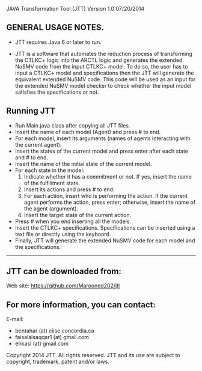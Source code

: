 JAVA Transformation Tool (JTT) Version 1.0 07/20/2014

GENERAL USAGE NOTES.
---------------------------------------

- JTT requires Java 6 or later to run.

- JTT is a software that automates the reduction process of transforming the CTLKC+ logic into the ARCTL logic and generates the extended NuSMV code from the input CTLKC+ model. To do so, the user has to input a CTLKC+ model and specifications then the JTT will generate the equivalent extended NuSMV code. This code will be used as an input for the extended NuSMV model checker to check whether the input model satisfies the specifications or not.

Running JTT
-------------------

 - Run Main.java class after copying all JTT files.
 - Insert the name of each model (Agent) and press # to end.
 - For each model, insert its arguments (names of agents interacting with the current agent).
 - Insert the states of the current model and press enter after each state and # to end.
 - Insert the name of the initial state of the current model.
 - For each state in the model: 
    1. Indicate whether it has a commitment or not. If yes, insert the name of the fulfillment state. 
    2. Insert its actions and press # to end. 
    3. For each action, insert who is performing the action. If the current agent performs the action, press enter; otherwise, insert the name of the agent              (argument). 
    4. Insert the target state of the current action.
 - Press # when you end inserting all the models.
 - Insert the CTLKC+ specifications. Specifications can be inserted using a text file or directly using the keyboard.
 - Finally, JTT will generate the extended NuSMV code for each model and the specifications.

----------------------------------------------------------------------------------------------------------------------------
JTT can be downloaded from:
-----------------------------------------
Web site: https://github.com/Marooned202/jtl

For more information, you can contact:
-------------------------------------------------------------
E-mail: 
- bentahar (at) ciise.concordia.ca 
- faisalalsaqqar1 (at) gmail.com
- ehkasl (at) gmail.com

Copyright 2014 JTT. All rights reserved. JTT and its use are subject to copyright, trademark, patent and/or laws. 

